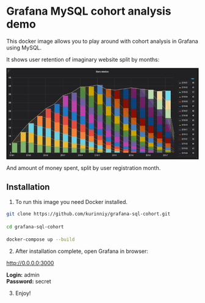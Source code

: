 # Grafana MySQL cohort analysis demo

This docker image allows you to play around with cohort analysis in Grafana using MySQL.

It shows user retention of imaginary website split by months: 

<img align="center" alt="Users retention graph" width="680" height="239" src="https://github.com/kurinniy/grafana-sql-cohort/blob/master/img/users-retention.png" />

And amount of money spent, split by user registration month.

## Installation

1. To run this image you need Docker installed.

```bash
git clone https://github.com/kurinniy/grafana-sql-cohort.git

cd grafana-sql-cohort

docker-compose up --build
```

2. After installation complete, open Grafana in browser:

<a href="http://0.0.0.0:3000" target="_blank">http://0.0.0.0:3000</a>

**Login:** admin  
**Password:** secret

3. Enjoy!